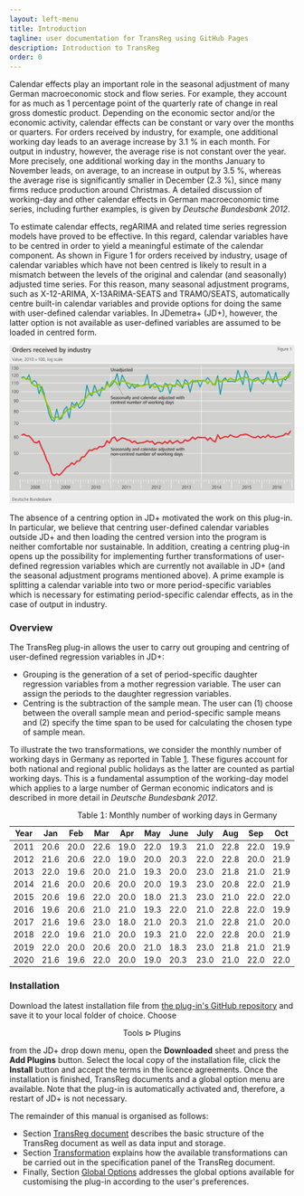 ```yaml
---
layout: left-menu
title: Introduction
tagline: user documentation for TransReg using GitHub Pages
description: Introduction to TransReg
order: 0
---
```


Calendar effects play an important role in the seasonal adjustment of many German macroeconomic stock and flow series. For example, they account for as much as 1 percentage point of the quarterly rate of change in real gross domestic product. Depending on the economic sector and/or the economic activity, calendar effects can be constant or vary over the months or quarters. For orders received by industry, for example, one additional working day leads to an average increase by 3.1 % in each month. For output in industry, however, the average rise is not constant over the year. More precisely, one additional working day in the months January to November leads, on average, to an increase in output by 3.5 %, whereas the average rise is significantly smaller in December (2.3 %), since many firms reduce production around Christmas. A detailed discussion of working-day and other calendar effects in German macroeconomic time series, including further examples, is given by <cite>Deutsche Bundesbank 2012</cite>.

To estimate calendar effects, regARIMA and related time series regression models have proved to be effective. In this regard, calendar variables have to be centred in order to yield a meaningful estimate of the calendar component. As shown in Figure 1 for orders received by industry, usage of calendar variables which have not been centred is likely to result in a mismatch between the levels of the original and calendar (and seasonally) adjusted time series. For this reason, many seasonal adjustment programs, such as X-12-ARIMA, X-13ARIMA-SEATS and TRAMO/SEATS, automatically centre built-in calendar variables and provide options for doing the same with user-defined calendar variables. In JDemetra+ (JD+), however, the latter option is not available as user-defined variables are assumed to be loaded in centred form.

![Image](S3PR0297(engl).png)

The absence of a centring option in JD+ motivated the work on this plug-in. In particular, we believe that centring user-defined calendar variables outside JD+ and then loading the centred version into the program is neither comfortable nor sustainable. In addition, creating a centring plug-in opens up the possibility for implementing further transformations of user-defined regression variables which are currently not available in JD+ (and the seasonal adjustment programs mentioned above). A prime example is splitting a calendar variable into two or more period-specific variables which is necessary for estimating period-specific calendar effects, as in the case of output in industry.

### Overview

The TransReg plug-in allows the user to carry out grouping and centring of user-defined regression variables in JD+:

*  Grouping is the generation of a set of period-specific daughter regression variables from a mother regression variable. The user can assign the periods to the daughter regression variables.
*  Centring is the subtraction of the sample mean. The user can (1) choose between the overall sample mean and period-specific sample means and (2) specify the time span to be used for calculating the chosen type of sample mean.

To illustrate the two transformations, we consider the monthly number of working days in Germany as reported in Table [1](#table1). These figures account for both national and regional public holidays as the latter are counted as partial working days. This is a fundamental assumption of the working-day model which applies to a large number of German economic indicators and is described in more detail in *Deutsche Bundesbank 2012*.

<table class="table table-bordered" id="table1">
  <caption>Table 1: Monthly number of working days in Germany</caption>
  <thead>
    <tr>
      <th>Year</th>
      <th>Jan</th>
      <th>Feb</th>
      <th>Mar</th>
      <th>Apr</th>
      <th>May</th>
      <th>June</th>
      <th>July</th>
      <th>Aug</th>
      <th>Sep</th>
      <th>Oct</th>
      <th>Nov</th>
      <th>Dec</th>
    </tr>
  </thead>
  <tbody>
    <tr>
      <td>2011</td>
      <td>20.6</td>
      <td>20.0</td>
      <td>22.6</td>
      <td>19.0</td>
      <td>22.0</td>
      <td>19.3</td>
      <td>21.0</td>
      <td>22.8</td>
      <td>22.0</td>
      <td>19.9</td>
      <td>21.3</td>
      <td>21.0</td>
    </tr>
    <tr>
      <td>2012</td>
      <td>21.6</td>
      <td>20.6</td>
      <td>22.0</td>
      <td>19.0</td>
      <td>20.0</td>
      <td>20.3</td>
      <td>22.0</td>
      <td>22.8</td>
      <td>20.0</td>
      <td>21.9</td>
      <td>21.3</td>
      <td>17.0</td>
    </tr>
    <tr>
      <td>2013</td>
      <td>22.0</td>
      <td>19.6</td>
      <td>20.0</td>
      <td>21.0</td>
      <td>19.3</td>
      <td>20.0</td>
      <td>23.0</td>
      <td>21.8</td>
      <td>21.0</td>
      <td>21.9</td>
      <td>20.3</td>
      <td>18.0</td>
    </tr>
    <tr>
      <td>2014</td>
      <td>21.6</td>
      <td>20.0</td>
      <td>20.6</td>
      <td>20.0</td>
      <td>20.0</td>
      <td>19.3</td>
      <td>23.0</td>
      <td>20.8</td>
      <td>22.0</td>
      <td>21.9</td>
      <td>20.0</td>
      <td>19.0</td>
    </tr>
    <tr>
      <td>2015</td>
      <td>20.6</td>
      <td>19.6</td>
      <td>22.0</td>
      <td>20.0</td>
      <td>18.0</td>
      <td>21.3</td>
      <td>23.0</td>
      <td>21.0</td>
      <td>22.0</td>
      <td>22.0</td>
      <td>21.0</td>
      <td>20.0</td>
    </tr>
    <tr>
      <td>2016</td>
      <td>19.6</td>
      <td>20.6</td>
      <td>21.0</td>
      <td>21.0</td>
      <td>19.3</td>
      <td>22.0</td>
      <td>21.0</td>
      <td>22.8</td>
      <td>22.0</td>
      <td>19.9</td>
      <td>21.3</td>
      <td>21.0</td>
    </tr>
    <tr>
      <td>2017</td>
      <td>21.6</td>
      <td>19.6</td>
      <td>23.0</td>
      <td>18.0</td>
      <td>21.0</td>
      <td>20.3</td>
      <td>21.0</td>
      <td>22.8</td>
      <td>21.0</td>
      <td>20.0</td>
      <td>21.3</td>
      <td>19.0</td>
    </tr>
    <tr>
      <td>2018</td>
      <td>22.0</td>
      <td>19.6</td>
      <td>21.0</td>
      <td>20.0</td>
      <td>19.3</td>
      <td>21.0</td>
      <td>22.0</td>
      <td>22.8</td>
      <td>20.0</td>
      <td>21.9</td>
      <td>21.3</td>
      <td>17.0</td>
    </tr>
    <tr>
      <td>2019</td>
      <td>22.0</td>
      <td>20.0</td>
      <td>20.6</td>
      <td>20.0</td>
      <td>21.0</td>
      <td>18.3</td>
      <td>23.0</td>
      <td>21.8</td>
      <td>21.0</td>
      <td>21.9</td>
      <td>20.3</td>
      <td>18.0</td>
    </tr>
    <tr>
      <td>2020</td>
      <td>21.6</td>
      <td>19.6</td>
      <td>22.0</td>
      <td>20.0</td>
      <td>19.0</td>
      <td>20.3</td>
      <td>23.0</td>
      <td>21.0</td>
      <td>22.0</td>
      <td>22.0</td>
      <td>21.0</td>
      <td>20.0</td>
    </tr>
  </tbody>
</table>

### Installation

Download the latest installation file from [the plug-in's GitHub repository](https://github.com/bbkrd/TransReg/releases) and save it to your local folder of choice. Choose
 
$$ \text{Tools}  \rhd  \text{Plugins} $$

from the JD+ drop down menu, open the **Downloaded** sheet and press the **Add Plugins** button. Select the local copy of the installation file, click the **Install** button and accept the terms in the licence agreements. Once the installation is finished, TransReg documents and a global option menu are available. Note that the plug-in is automatically activated and, therefore, a restart of JD+ is not necessary.

The remainder of this manual is organised as follows:

*  Section [TransReg document](./transregdocument) describes the basic structure of the TransReg document as well as data input and storage.
*  Section [Transformation](./transformations) explains how the available transformations can be carried out in the specification panel of the TransReg document.
*  Finally, Section [Global Options](./globaloptions) addresses the global options available for customising the plug-in according to the user's preferences.